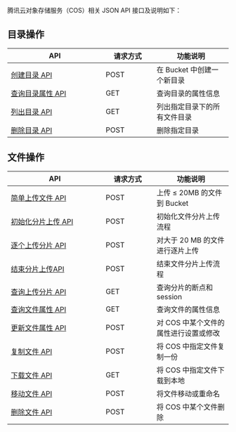 腾讯云对象存储服务（COS）相关 JSON API 接口及说明如下：<style  rel="stylesheet"> table th:nth-of-type(1) { width: 200px; }table th:nth-of-type(2) { width: 100px; }</style>

## 目录操作

| API  |  请求方式    | 功能说明  |  
| -- | ----- | -- | 
| [创建目录 API ](https://cloud.tencent.com/document/product/436/6061)   | POST |   在 Bucket 中创建一个新目录 | 
|  [查询目录属性 API ](https://cloud.tencent.com/document/product/436/6063)   | GET  |       查询目录的属性信息 |
|   [列出目录 API ](https://cloud.tencent.com/document/product/436/6062)    | GET  | 列出指定目录下的所有文件目录  |
|  [删除目录 API ](https://cloud.tencent.com/document/product/436/6064)    | POST |  删除指定目录 |

## 文件操作

|   API    | 请求方式 |                   功能说明                   |
| ----- | -- | -------------------------------------- |
|   [简单上传文件 API](https://cloud.tencent.com/document/product/436/6066)     | POST |  上传 ≤ 20MB 的文件到 Bucket   |
|   [初始化分片上传 API](https://cloud.tencent.com/document/product/436/6067)   | POST |   初始化文件分片上传流程  |
|  [逐个上传分片 API](https://cloud.tencent.com/document/product/436/6068)    | POST |  对大于 20 MB 的文件进行逐片上传   |
|  [结束分片上传API](https://cloud.tencent.com/document/product/436/6074)    | POST |  结束文件分片上传流程  | 
|   [查询上传分片 API](https://cloud.tencent.com/document/product/436/6070)     | GET  |  查询分片的断点和 session |
| [查询文件属性 API](https://cloud.tencent.com/document/product/436/6069)   | GET  |  查询文件的属性信息 |
|    [更新文件属性 API](https://cloud.tencent.com/document/product/436/6072)    | POST | 对 COS 中某个文件的属性进行设置或修改   |
|   [复制文件 API]( https://cloud.tencent.com/document/product/436/7419)   | POST  |  将 COS 中指定文件复制一份|
|   [下载文件 API]( https://cloud.tencent.com/document/product/436/8429)   | GET  |  将 COS 中指定文件下载到本地|
|   [移动文件 API](https://cloud.tencent.com/document/product/436/6730)   | POST | 将文件移动或重命名 |
|  [删除文件 API](https://cloud.tencent.com/document/product/436/6073)    | POST | 将 COS 中某个文件删除 |




